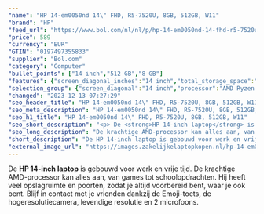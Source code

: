 ```yaml
---
"name": "HP 14-em0050nd 14\" FHD, R5-7520U, 8GB, 512GB, W11"
"brand": "HP"
"feed_url": "https://www.bol.com/nl/nl/p/hp-14-em0050nd-14-fhd-r5-7520u-8gb-512gb-w11/9300000150570694"
"price": 589
"currency": "EUR"
"GTIN": "0197497355833"
"supplier": "Bol.com"
"category": "Computer"
"bullet_points": ["14 inch","512 GB","8 GB"]
"features": {"screen_diagonal_inches":"14 inch","total_storage_space":"512 GB","memory_size":"8 GB"}
"selection_group": {"screen_diagonal":"14 inch","processor":"AMD Ryzen 5","changed_price_past_3_days":false,"product_family":"HP 14"}
"changed": "2023-12-13 07:27:29"
"seo_header_title": "HP 14-em0050nd 14\" FHD, R5-7520U, 8GB, 512GB, W11"
"seo_meta_description": "HP 14-em0050nd 14\" FHD, R5-7520U, 8GB, 512GB, W11"
"seo_h1_title": "HP 14-em0050nd 14\" FHD, R5-7520U, 8GB, 512GB, W11"
"seo_short_description": "<p> De <strong>HP 14-inch laptop</strong> is gebouwd voor werk en vrije tijd."
"seo_long_description": "De krachtige AMD-processor kan alles aan, van games tot schoolopdrachten. Hij heeft veel opslagruimte en poorten, zodat je altijd voorbereid bent, waar je ook bent. Blijf in contact met je vrienden dankzij de Emoji-toets, de hogeresolutiecamera, levendige resolutie en 2 microfoons. </p>"
"short_description": "De HP 14-inch laptop is gebouwd voor werk en vrije tijd. De krachtige AMD-processor kan alles aan, van games tot schoolopdrachten. Hij heeft veel opslagruimte en poorten, zodat je altijd voorbereid bent, waar je ook bent. Blijf in contact met je vrienden dankzij de Emoji-toets, de hogeresolutiecamera, levendige resolutie en 2 microfoons."
"external_image_url": "https://images.zakelijkelaptopkopen.nl/hp-14-em0050nd-14-fhd-r5-7520u-8gb-512gb-w11.webp"
---
```


<p> De <strong>HP 14-inch laptop</strong> is gebouwd voor werk en vrije tijd. De krachtige AMD-processor kan alles aan, van games tot schoolopdrachten. Hij heeft veel opslagruimte en poorten, zodat je altijd voorbereid bent, waar je ook bent. Blijf in contact met je vrienden dankzij de Emoji-toets, de hogeresolutiecamera, levendige resolutie en 2 microfoons. </p>
